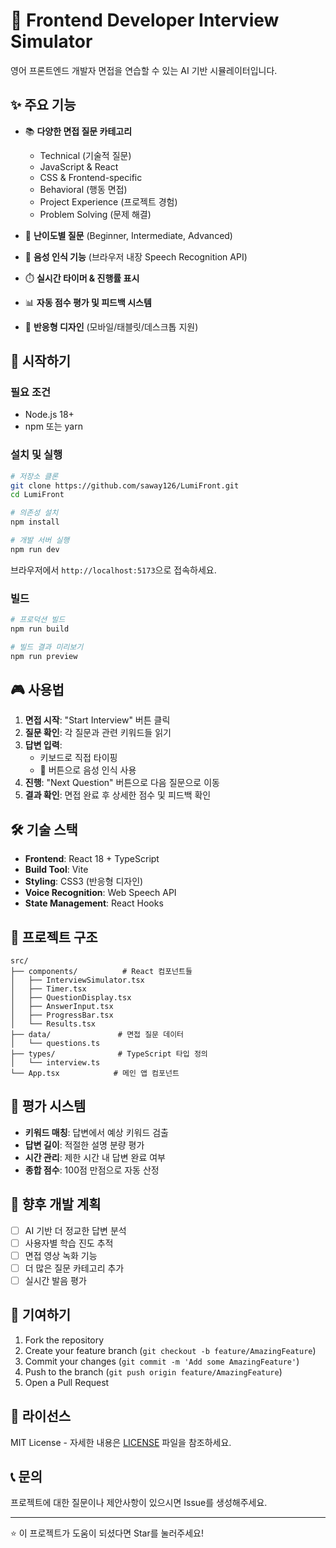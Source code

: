 # 🎯 Frontend Developer Interview Simulator

영어 프론트엔드 개발자 면접을 연습할 수 있는 AI 기반 시뮬레이터입니다.

## ✨ 주요 기능

- 📚 **다양한 면접 질문 카테고리**
  - Technical (기술적 질문)
  - JavaScript & React
  - CSS & Frontend-specific  
  - Behavioral (행동 면접)
  - Project Experience (프로젝트 경험)
  - Problem Solving (문제 해결)

- 🎯 **난이도별 질문** (Beginner, Intermediate, Advanced)
- 🎤 **음성 인식 기능** (브라우저 내장 Speech Recognition API)
- ⏱️ **실시간 타이머 & 진행률 표시**
- 📊 **자동 점수 평가 및 피드백 시스템**
- 📱 **반응형 디자인** (모바일/태블릿/데스크톱 지원)

## 🚀 시작하기

### 필요 조건
- Node.js 18+ 
- npm 또는 yarn

### 설치 및 실행

```bash
# 저장소 클론
git clone https://github.com/saway126/LumiFront.git
cd LumiFront

# 의존성 설치
npm install

# 개발 서버 실행
npm run dev
```

브라우저에서 `http://localhost:5173`으로 접속하세요.

### 빌드

```bash
# 프로덕션 빌드
npm run build

# 빌드 결과 미리보기
npm run preview
```

## 🎮 사용법

1. **면접 시작**: "Start Interview" 버튼 클릭
2. **질문 확인**: 각 질문과 관련 키워드들 읽기
3. **답변 입력**: 
   - 키보드로 직접 타이핑
   - 🎤 버튼으로 음성 인식 사용
4. **진행**: "Next Question" 버튼으로 다음 질문으로 이동
5. **결과 확인**: 면접 완료 후 상세한 점수 및 피드백 확인

## 🛠️ 기술 스택

- **Frontend**: React 18 + TypeScript
- **Build Tool**: Vite
- **Styling**: CSS3 (반응형 디자인)
- **Voice Recognition**: Web Speech API
- **State Management**: React Hooks

## 📁 프로젝트 구조

```
src/
├── components/          # React 컴포넌트들
│   ├── InterviewSimulator.tsx
│   ├── Timer.tsx
│   ├── QuestionDisplay.tsx
│   ├── AnswerInput.tsx
│   ├── ProgressBar.tsx
│   └── Results.tsx
├── data/               # 면접 질문 데이터
│   └── questions.ts
├── types/              # TypeScript 타입 정의
│   └── interview.ts
└── App.tsx            # 메인 앱 컴포넌트
```

## 🎯 평가 시스템

- **키워드 매칭**: 답변에서 예상 키워드 검출
- **답변 길이**: 적절한 설명 분량 평가
- **시간 관리**: 제한 시간 내 답변 완료 여부
- **종합 점수**: 100점 만점으로 자동 산정

## 🌟 향후 개발 계획

- [ ] AI 기반 더 정교한 답변 분석
- [ ] 사용자별 학습 진도 추적
- [ ] 면접 영상 녹화 기능
- [ ] 더 많은 질문 카테고리 추가
- [ ] 실시간 발음 평가

## 🤝 기여하기

1. Fork the repository
2. Create your feature branch (`git checkout -b feature/AmazingFeature`)
3. Commit your changes (`git commit -m 'Add some AmazingFeature'`)
4. Push to the branch (`git push origin feature/AmazingFeature`)
5. Open a Pull Request

## 📄 라이선스

MIT License - 자세한 내용은 [LICENSE](LICENSE) 파일을 참조하세요.

## 📞 문의

프로젝트에 대한 질문이나 제안사항이 있으시면 Issue를 생성해주세요.

---

⭐ 이 프로젝트가 도움이 되셨다면 Star를 눌러주세요!